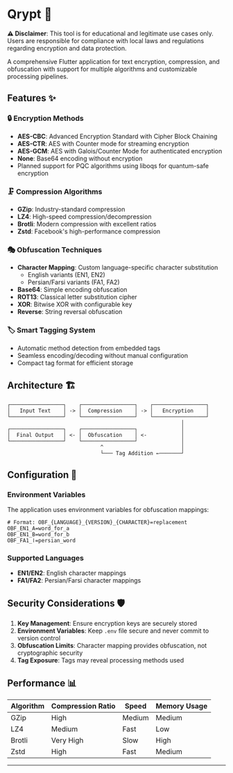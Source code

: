 # Qrypt 🔐

**⚠️ Disclaimer**: This tool is for educational and legitimate use cases only. Users are responsible for compliance with local laws and regulations regarding encryption and data protection.

A comprehensive Flutter application for text encryption, compression, and obfuscation with support for multiple algorithms and customizable processing pipelines.


## Features ✨

### 🔒 Encryption Methods
- **AES-CBC**: Advanced Encryption Standard with Cipher Block Chaining
- **AES-CTR**: AES with Counter mode for streaming encryption
- **AES-GCM**: AES with Galois/Counter Mode for authenticated encryption
- **None**: Base64 encoding without encryption
- Planned support for PQC algorithms using liboqs for quantum-safe encryption

### 🗜️ Compression Algorithms
- **GZip**: Industry-standard compression
- **LZ4**: High-speed compression/decompression
- **Brotli**: Modern compression with excellent ratios
- **Zstd**: Facebook's high-performance compression

### 🎭 Obfuscation Techniques
- **Character Mapping**: Custom language-specific character substitution
  - English variants (EN1, EN2)
  - Persian/Farsi variants (FA1, FA2)
- **Base64**: Simple encoding obfuscation
- **ROT13**: Classical letter substitution cipher
- **XOR**: Bitwise XOR with configurable key
- **Reverse**: String reversal obfuscation

### 🏷️ Smart Tagging System
- Automatic method detection from embedded tags
- Seamless encoding/decoding without manual configuration
- Compact tag format for efficient storage


## Architecture 🏗️

```
┌─────────────────┐    ┌─────────────────┐    ┌─────────────────┐
│   Input Text    │ -> │  Compression    │ -> │   Encryption    │
└─────────────────┘    └─────────────────┘    └─────────────────┘
                                                        │
┌─────────────────┐    ┌─────────────────┐              │
│  Final Output   │ <- │  Obfuscation    │ <-           │
└─────────────────┘    └─────────────────┘              │
                              ^                         │
                              └─── Tag Addition ←───────┘
```

## Configuration 🔧

### Environment Variables
The application uses environment variables for obfuscation mappings:

```env
# Format: OBF_{LANGUAGE}_{VERSION}_{CHARACTER}=replacement
OBF_EN1_A=word_for_a
OBF_EN1_B=word_for_b
OBF_FA1_ا=persian_word
```

### Supported Languages
- **EN1/EN2**: English character mappings
- **FA1/FA2**: Persian/Farsi character mappings

## Security Considerations 🛡️

1. **Key Management**: Ensure encryption keys are securely stored
2. **Environment Variables**: Keep `.env` file secure and never commit to version control
3. **Obfuscation Limits**: Character mapping provides obfuscation, not cryptographic security
4. **Tag Exposure**: Tags may reveal processing methods used

## Performance 📊

| Algorithm | Compression Ratio | Speed | Memory Usage |
|-----------|-------------------|-------|--------------|
| GZip      | High              | Medium| Medium       |
| LZ4       | Medium            | Fast  | Low          |
| Brotli    | Very High         | Slow  | High         |
| Zstd      | High              | Fast  | Medium       |

---

